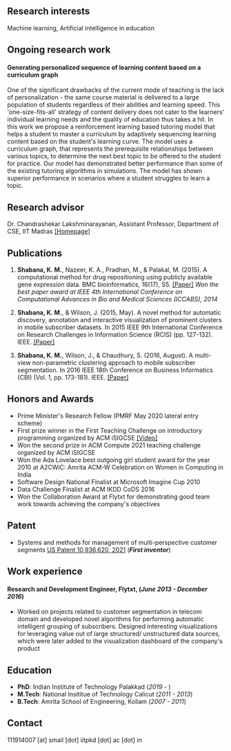 ## Research interests
Machine learning, Artificial intelligence in education

## Ongoing research work
#### Generating personalized sequence of learning content based on a curriculum graph
One of the significant drawbacks of the current mode of teaching is the lack of personalization - the same course material is delivered to a large population of students regardless of their abilities and learning speed. This 'one-size-fits-all' strategy of content delivery does not cater to the learners' individual learning needs and the quality of education thus takes a hit. In this work we propose a reinforcement learning based tutoring model that helps a student to master a curriculum by adaptively sequencing learning content based on the student's learning curve. The model uses a curriculum graph, that represents the prerequisite relationships between various topics, to determine the next best topic to be offered to the student for practice. Our model has demonstrated better performance than some of the existing tutoring algorithms in simulations. The model has shown superior performance in scenarios where a student struggles to learn a topic.

## Research advisor
Dr. Chandrashekar Lakshminarayanan,
Assistant Professor,
Department of CSE,
IIT Madras
[[Homepage]](https://sites.google.com/view/chandrashekar-lakshminarayanan)

## Publications

1. **Shabana, K. M.**, Nazeer, K. A., Pradhan, M., & Palakal, M. (2015). A computational method for drug repositioning using publicly available gene expression data. BMC bioinformatics, 16(17), S5. [[Paper]](https://bmcbioinformatics.biomedcentral.com/articles/10.1186/1471-2105-16-S17-S5) _Won the best paper award at IEEE 4th International Conference on Computational Advances in Bio and Medical Sciences (ICCABS), 2014_

2. **Shabana, K. M.**, & Wilson, J. (2015, May). A novel method for automatic discovery, annotation and interactive visualization of prominent clusters in mobile subscriber datasets. In 2015 IEEE 9th International Conference on Research Challenges in Information Science (RCIS) (pp. 127-132). IEEE.
[[Paper]](https://ieeexplore.ieee.org/document/7128872/?tp=&arnumber=7128872)

3. **Shabana, K. M.**, Wilson, J., & Chaudhury, S. (2016, August). A multi-view non-parametric clustering approach to mobile subscriber segmentation. In 2016 IEEE 18th Conference on Business Informatics (CBI) (Vol. 1, pp. 173-181). IEEE. [[Paper]](https://ieeexplore.ieee.org/abstract/document/7780312)

## Honors and Awards

- Prime Minister's Research Fellow (PMRF May 2020 lateral entry scheme)
- First prize winner in the First Teaching Challenge on introductory programming organized by ACM iSIGCSE [[Video]](https://www.youtube.com/watch?v=UFDV_EvYwmw)
- Won the second prize in ACM Compute 2021 teaching challenge organized by ACM iSIGCSE
- Won the Ada Lovelace best outgoing girl student award for the year 2010 at A2CWiC: Amrita ACM-W Celebration on Women in Computing in India
- Software Design National Finalist at Microsoft Imagine Cup 2010
- Data Challenge Finalist at ACM IKDD CoDS 2016
- Won the Collaboration Award at Flytxt for demonstrating good team work towards achieving the company's objectives

## Patent
- Systems and methods for management of multi-perspective customer segments [US Patent 10,936,620, 2021](https://patents.google.com/patent/US10936620B2) (_**First inventor**_)

## Work experience
#### **Research and Development Engineer**, **Flytxt**, (_June 2013 - December 2016_)
- Worked on projects related to customer segmentation in telecom domain and developed  novel algorithms for performing automatic intelligent grouping of subscribers. Designed interesting visualizations for leveraging value out of large structured/ unstructured data sources, which were later added to the visualization dashboard of the company's product

## Education

- **PhD**: Indian Institute of Technology Palakkad (_2019_ - )
- **M.Tech**: National Insititue of Technology Calicut (_2011 - 2013_)
- **B.Tech**: Amrita School of Engineering, Kollam (_2007 - 2011_)

## Contact

111914007 [at] smail [dot] iitpkd [dot] ac [dot] in
